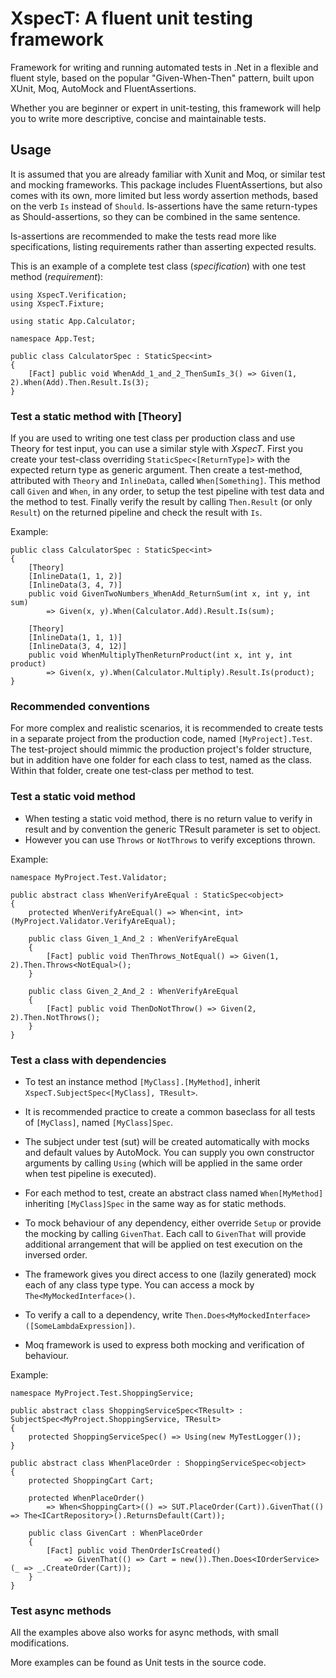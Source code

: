 # XspecT: A fluent unit testing framework

Framework for writing and running automated tests in .Net in a flexible and fluent style, 
based on the popular "Given-When-Then" pattern, built upon XUnit, Moq, AutoMock and FluentAssertions.

Whether you are beginner or expert in unit-testing, this framework will help you to write more descriptive, concise and maintainable tests.

## Usage

It is assumed that you are already familiar with Xunit and Moq, or similar test and mocking frameworks.
This package includes FluentAssertions, but also comes with its own, more limited but less wordy assertion methods, based on the verb `Is` instead of `Should`.
Is-assertions have the same return-types as Should-assertions, so they can be combined in the same sentence.

Is-assertions are recommended to make the tests read more like specifications, listing requirements rather than asserting expected results.

This is an example of a complete test class (*specification*) with one test method (*requirement*):
```
using XspecT.Verification;
using XspecT.Fixture;

using static App.Calculator;

namespace App.Test;

public class CalculatorSpec : StaticSpec<int>
{
    [Fact] public void WhenAdd_1_and_2_ThenSumIs_3() => Given(1, 2).When(Add).Then.Result.Is(3);
}
```

### Test a static method with [Theory]

If you are used to writing one test class per production class and use Theory for test input, you can use a similar style with *XspecT*.
First you create your test-class overriding `StaticSpec<[ReturnType]>` with the expected return type as generic argument.
Then create a test-method, attributed with `Theory` and `InlineData`, called `When[Something]`. 
This method call `Given` and `When`, in any order, to setup the test pipeline with test data and the method to test.
Finally verify the result by calling `Then.Result` (or only `Result`) on the returned pipeline and check the result with `Is`.

Example:
```
public class CalculatorSpec : StaticSpec<int>
{
    [Theory]
    [InlineData(1, 1, 2)]
    [InlineData(3, 4, 7)]
    public void GivenTwoNumbers_WhenAdd_ReturnSum(int x, int y, int sum)
        => Given(x, y).When(Calculator.Add).Result.Is(sum);

    [Theory]
    [InlineData(1, 1, 1)]
    [InlineData(3, 4, 12)]
    public void WhenMultiplyThenReturnProduct(int x, int y, int product)
        => Given(x, y).When(Calculator.Multiply).Result.Is(product);
}
```

### Recommended conventions

For more complex and realistic scenarios, it is recommended to create tests in a separate project from the production code, named `[MyProject].Test`. 
The test-project should mimmic the production project's folder structure, but in addition have one folder for each class to test, named as the class. 
Within that folder, create one test-class per method to test.

### Test a static void method
* When testing a static void method, there is no return value to verify in result and by convention the generic TResult parameter is set to object.
* However you can use `Throws` or `NotThrows` to verify exceptions thrown.
 
Example:
```
namespace MyProject.Test.Validator;

public abstract class WhenVerifyAreEqual : StaticSpec<object>
{
    protected WhenVerifyAreEqual() => When<int, int>(MyProject.Validator.VerifyAreEqual);

    public class Given_1_And_2 : WhenVerifyAreEqual
    {
        [Fact] public void ThenThrows_NotEqual() => Given(1, 2).Then.Throws<NotEqual>();
    }

    public class Given_2_And_2 : WhenVerifyAreEqual
    {
        [Fact] public void ThenDoNotThrow() => Given(2, 2).Then.NotThrows();
    }
}
```

### Test a class with dependencies
* To test an instance method `[MyClass].[MyMethod]`, inherit `XspecT.SubjectSpec<[MyClass], TResult>`.
* It is recommended practice to create a common baseclass for all tests of `[MyClass]`, named `[MyClass]Spec`.
* The subject under test (sut) will be created automatically with mocks and default values by AutoMock. 
You can supply you own constructor arguments by calling `Using` (which will be applied in the same order when test pipeline is executed).
* For each method to test, create an abstract class named `When[MyMethod]` inheriting `[MyClass]Spec` in the same way as for static methods.

* To mock behaviour of any dependency, either override `Setup` or provide the mocking by calling `GivenThat`. 
Each call to `GivenThat` will provide additional arrangement that will be applied on test execution on the inversed order.
* The framework gives you direct access to one (lazily generated) mock each of any class type type. You can access a mock by `The<MyMockedInterface>()`.
* To verify a call to a dependency, write `Then.Does<MyMockedInterface>([SomeLambdaExpression])`. 
* Moq framework is used to express both mocking and verification of behaviour.
 
Example:
```
namespace MyProject.Test.ShoppingService;

public abstract class ShoppingServiceSpec<TResult> : SubjectSpec<MyProject.ShoppingService, TResult>
{
    protected ShoppingServiceSpec() => Using(new MyTestLogger());
}

public abstract class WhenPlaceOrder : ShoppingServiceSpec<object>
{
    protected ShoppingCart Cart;

    protected WhenPlaceOrder() 
        => When<ShoppingCart>(() => SUT.PlaceOrder(Cart)).GivenThat(() => The<ICartRepository>().ReturnsDefault(Cart));

    public class GivenCart : WhenPlaceOrder
    {
        [Fact] public void ThenOrderIsCreated() 
            => GivenThat(() => Cart = new()).Then.Does<IOrderService>(_ => _.CreateOrder(Cart));
    }
}
```

### Test async methods

All the examples above also works for async methods, with small modifications.

More examples can be found as Unit tests in the source code.